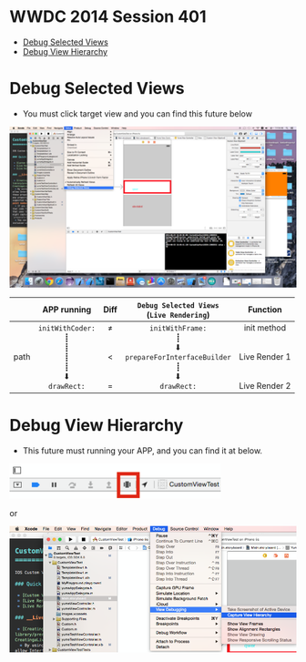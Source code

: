 WWDC 2014 Session 401
========

 * [Debug Selected Views](#debugSelectedViews)
 * [Debug View Hierarchy](#debugViewHierarchy)

# <a name="debugSelectedViews"></a>Debug Selected Views

 * You must click target view and you can find this future below

![Imgae 1](images/i1.png)

|               | APP running          | Diff| `Debug Selected Views`<br />(`Live Rendering`)  |Function|
| :------------ |:--------------------:|:---:|:-----------------------------------------------:|:------:|
|path           |`initWithCoder:`<br />┋<br />┋<br />┋<br />┋<br />⬇︎<br />`drawRect:`|≠<br /><br /><br /><<br /><br /><br />=|`initWithFrame:`<br />┋<br />⬇︎<br />`prepareForInterfaceBuilder`<br />┋<br />⬇︎<br />`drawRect:`|init method<br /><br /><br />Live Render 1<br /><br /><br />Live Render 2|

# <a name="debugViewHierarchy"></a>Debug View Hierarchy

 * This future must running your APP, and you can find it at below.

![Imgae 2](images/i2.png)

or

![Imgae 3](images/i3.png)
